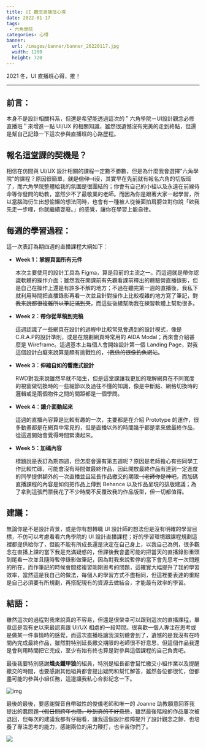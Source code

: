 ```yaml
---
title: UI 觀念直播班心得
date: 2022-01-17
tags:
 - 六角學院
categories: 心得
banner:
  url: /images/banner/banner_20220117.jpg
  width: 1280
  height: 720
---
```


2021 冬，UI 直播班心得，推！

<!--more-->

------

## 前言：

本身不是設計相關科系，但還是希望能透過這次的＂六角學院－UI設計觀念必修直播班＂來增進一點 UI/UX 的相關知識，雖然很遺憾沒有完美的走到終點，但還是幫自己記錄一下這次參與直播班的心路歷程。

## 報名這堂課的契機是？

相信在仿間與 UI/UX 設計相關的課程一定數不勝數，但是為什麼我會選擇”六角學院”的課程？原因很簡單，~~就是信仰（沒~~，其實早在先前就有報名六角的切版班了，而六角學院整體給我的氛圍是很團結的；你會有自己的小組以及永遠在前線待命等你發問的助教，當然少不了最敬業的老師。而因為你是跟著大家一起學習，所以當腦海衍生出想偷懶的想法同時，也會有一種被人從後面拍肩膀並對你說「欸我先走一步哩，你就繼續耍廢。」的感覺，讓你在學習上能自律。

## 每週的學習過程：

這一次表訂為期四週的直播課程大綱如下：

- **Week 1：掌握頁面所有元件**

  本次主要使用的設計工具為 Figma，算是目前的主流之一。而這週就是帶你認識軟體的操作介面；雖然我在開課前有先觀看課前釋出的體驗營直播錄影，但是自己在操作上還是有許多不解的地方；不過在聽完第一週的直播後，我私下就利用時間把直播錄影再看一次並且針對操作上比較複雜的地方寫了筆記，~~對我來說都很複雜所以筆記滿到哭~~，而這些後續幫助我在練習軟體上幫助很多。

- **Week 2：帶你從草稿到完稿**

  這週認識了一些網頁在設計的過程中比較常見會遇到的設計模式，像是C.R.A.P的設計準則，或是在規劃網頁時常用的 AIDA Modal；再來會介紹甚麼是 Wireframe。這週基本上每個人會開始設計第一個 Landing Page，對我這個設計白癡來說算是頗有挑戰性的，~~（我做的很像釣魚網站~~。

- **Week 3：伸縮自如的響應式設計**

  RWD對我來說雖然早就不陌生，但是這堂課讓我更加的理解網頁在不同寬度的視窗做切換時的一些細節以及過往不懂的知識，像是中斷點、網格切換時的邏輯或是兩個物件之間的間距都是一個學問。

- **Week 4：讓介面動起來**

  這週的直播內容算是比較有趣的一次，主要都是在介紹 Prototype 的運作，很多動畫都是在網頁中常見的，但是直播以外的時間幾乎都是拿來做最終作品，從這週開始會覺得時間緊湊起來。

- **Week 5：加碼內容**

  標題說是表訂為期四週，但怎麼會還有第五週呢？原因是老師擔心有些同學工作比較忙碌，可能會沒有時間做最終作品，因此開放最終作品有達到一定進度的同學提供額外的一次直播並且延長作品繳交的期限~~（老師你是神吧~~，而加碼直播課程的內容是如何把作品上傳到 Behance 以及作品呈現的排版建議；為了拿到這張門票我花了不少時間不反覆改我的作品版型，但一切都值得。

## 建議：

無論你是不是設計背景，或是你有想轉職 UI 設計師的想法但是沒有明確的學習目標，不仿可以考慮看看六角學院的 UI 設計直播課程；好的學習環境跟課程規劃這裡都提供給你了，但能不能有所成長還是決定在自己身上，以我自己為例，很多觀念在直播上課的當下我是充滿疑惑的，但課後我會盡可能的把當天的直播錄影重頭到尾看一次並且隨時暫停錄影做筆記，因為對我來說暫停的當下會先思考一次問題的所在，而作筆記的時候會間接複習剛剛思考的問題，這確實大幅提升了我的學習效率，當然這是我自己的做法，每個人的學習方式不盡相同，但這裡要表達的重點是自己必須要有所規劃，再搭配現有的資源去做結合，才能最有效率的學習。

## 結語：

雖然這次的過程對我來說真的不容易，但還是很榮幸可以跟到這次的直播課程，畢竟這是我有史以來最認真跟 UI/UX 相處的一段時間。很喜歡一個人專注在思考或是做某一件事情時的感覺，而這次直播班讓我深刻體會到了，遺憾的是我沒有在時間內完成最終作品，雖然對特別延長繳交期限的老師很不好意思，但這個作品我還是會利用時間把它完成，至少有始有終也算是對參與這個課程的自己負責吧。

最後我要特別感謝**熾炎鐵甲狼**的組員，特別是組長都會幫忙繳交小組作業以及提醒繳交的時間，也要感謝其他組員都會提出疑問和幫忙解答，雖然各位都很忙，但都盡可能的參與小組任務，這邊讓我私心合影紀念一下。

![img](https://i.imgur.com/kQuBKJ5.png)

最後的最後，要感謝聲音自帶磁性的俊儀老師和唯一的 Joanne 助教願意回答我提出的蠢問題~~（假日問跨年也問，吵到真的不好意思~~，雖然最後階段的作品屢次被退回，但每次的建議我都有仔細看，讓我這個設計肢障提升了設計觀念之餘，也培養了專注思考的能力，感謝兩位的用力鞭打，也辛苦你們了。

![](https://i.imgur.com/GIbWClM.png?1)